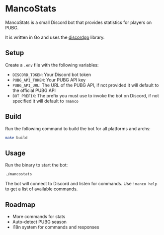 # MancoStats

MancoStats is a small Discord bot that provides statistics for players on PUBG.

It is written in Go and uses the [discordgo](https://github.com/bwmarrin/discordgo) library.

## Setup

Create a `.env` file with the following variables:

- `DISCORD_TOKEN`: Your Discord bot token
- `PUBG_API_TOKEN`: Your PUBG API key
- `PUBG_API_URL`: The URL of the PUBG API, if not provided it will default to the official PUBG API
- `BOT_PREFIX`: The prefix you must use to invoke the bot on Discord, if not specified it will default to `!manco`

## Build

Run the following command to build the bot for all platforms and archs:

```bash
make build
```

## Usage

Run the binary to start the bot:

```bash
./mancostats
```

The bot will connect to Discord and listen for commands. Use `!manco help` to get a list of available commands.

## Roadmap
- More commands for stats
- Auto-detect PUBG season
- I18n system for commands and responses
